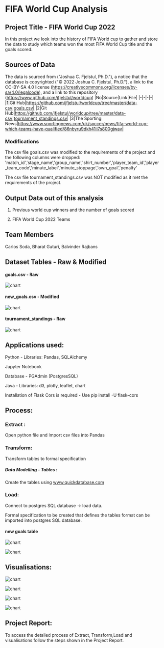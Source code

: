 # FIFA World Cup Analysis

## Project Title - FIFA World Cup 2022

In this project we look into the history of FIFA World cup to gather and store the data to study which teams won the most FIFA World Cup title and the goals scored.

## Sources of Data


The data is sourced from ("Joshua C. Fjelstul, Ph.D."), a notice that the database is copyrighted ("© 2022 Joshua C. Fjelstul, Ph.D."), a link to the CC-BY-SA 4.0 license (https://creativecommons.org/licenses/by-sa/4.0/legalcode), and a link to this repository (https://www.github.com/jfjelstul/worldcup)
|No|Source|Link|File|
|-|-|-|-|
|1|Git Hub|https://github.com/jfjelstul/worldcup/tree/master/data-csv|goals.csv|
|2|Git Hub|https://github.com/jfjelstul/worldcup/tree/master/data-csv|tournament_standings.csv|
|3|The Sporting News|https://www.sportingnews.com/uk/soccer/news/fifa-world-cup-which-teams-have-qualified/86nbyru9dkh41ii7s800gjwav|



### Modifications
The csv file goals.csv was modified to the requirements of the project and the following columns were dropped:
'match_id','stage_name','group_name','shirt_number','player_team_id','player_team_code','minute_label','minute_stoppage','own_goal','penalty'

The csv file tournament_standings.csv was NOT modified as it met the requirements of the project.

## Output Data out of this analysis

1. Previous world cup winners and the number of goals scored

2. FIFA World Cup 2022 Teams

## Team Members  	

Carlos Soda,
Bharat Guturi,
Balvinder Rajbans

## Dataset Tables - Raw & Modified

#### goals.csv - Raw

![chart](https://github.com/brajbans/Project_3/blob/main/Images/goals%20csv%20.png)

#### new_goals.csv - Modified

![chart](https://github.com/brajbans/Project_3/blob/main/Images/new%20goals%20csv%20.png)

#### tournament_standings - Raw

![chart](https://github.com/brajbans/Project_3/blob/main/Images/tournament_standings%20csv.png)

## Applications used:

Python - Libraries: Pandas, SQLAlchemy

Jupyter Notebook

Database - PGAdmin (PostgresSQL)

Java - Libraries: d3, plotly, leaflet, chart

Installation of Flask Cors is required - Use pip install -U flask-cors 

## Process:

### Extract :

Open python file and Import csv files into Pandas 

### Transform:

Transform tables to formal specification

##### Data Modelling - Tables :

Create the tables using www.quickdatabase.com 

### Load:

Connect to postgres SQL database -> load data.

Formal specification to be created that defines the tables format can be imported into postgres SQL database.

#### new goals table
![chart](https://github.com/brajbans/Project_3/blob/main/Images/new%20goals%20table.png)

![chart](https://github.com/brajbans/Project_3/blob/main/Images/tournament_standings%20table.png)

## Visualisations:
![chart](https://github.com/brajbans/Project_3/blob/main/Images/World%20Cup%20Count.png)

![chart](https://github.com/brajbans/Project_3/blob/main/Images/Goals%20Scored.png)

![chart](https://github.com/brajbans/Project_3/blob/main/Images/Goals%20per%20year%20for%20each%20country.png)

![chart](https://github.com/brajbans/Project_3/blob/main/Images/map.png)


## Project Report:
To access the detailed process of Extract, Transform,Load and visualisations follow the steps shown in the Project Report.

